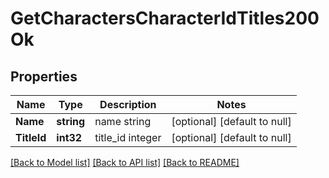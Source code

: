 # GetCharactersCharacterIdTitles200Ok

## Properties
Name | Type | Description | Notes
------------ | ------------- | ------------- | -------------
**Name** | **string** | name string | [optional] [default to null]
**TitleId** | **int32** | title_id integer | [optional] [default to null]

[[Back to Model list]](../README.md#documentation-for-models) [[Back to API list]](../README.md#documentation-for-api-endpoints) [[Back to README]](../README.md)

